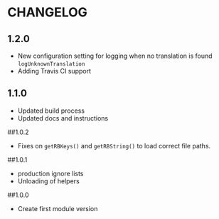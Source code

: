 CHANGELOG
=========
## 1.2.0
* New configuration setting for logging when no translation is found `logUnknownTranslation`
* Adding Travis CI support

## 1.1.0
* Updated build process
* Updated docs and instructions

##1.0.2
* Fixes on `getRBKeys()` and `getRBString()` to load correct file paths.

##1.0.1
* production ignore lists
* Unloading of helpers

##1.0.0
* Create first module version